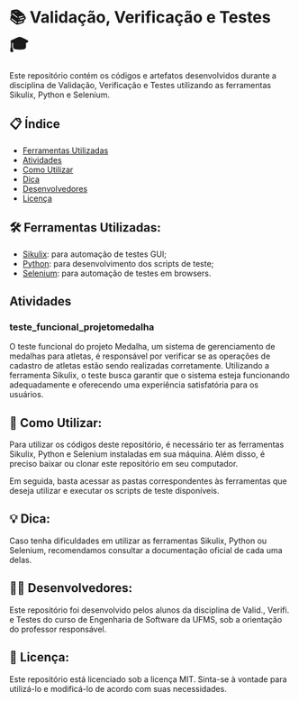 # 📚 Validação, Verificação e Testes 🎓

Este repositório contém os códigos e artefatos desenvolvidos durante a disciplina de Validação, Verificação e Testes utilizando as ferramentas Sikulix, Python e Selenium.

## 📋 Índice

- [Ferramentas Utilizadas](#ferramentas-utilizadas)
- [Atividades](#atividades)
- [Como Utilizar](#como-utilizar)
- [Dica](#dica)
- [Desenvolvedores](#desenvolvedores)
- [Licença](#licença)

## 🛠️ Ferramentas Utilizadas:

- [Sikulix](https://sikulix-2014.readthedocs.io/en/latest/index.html): para automação de testes GUI;
- [Python](https://docs.python.org/3/): para desenvolvimento dos scripts de teste;
- [Selenium](https://www.selenium.dev/documentation/en/): para automação de testes em browsers.

## Atividades 
### teste_funcional_projetomedalha 
O teste funcional do projeto Medalha, um sistema de gerenciamento de medalhas para atletas, é responsável por verificar se as operações de cadastro de atletas estão sendo realizadas corretamente. Utilizando a ferramenta Sikulix, o teste busca garantir que o sistema esteja funcionando adequadamente e oferecendo uma experiência satisfatória para os usuários.

## 🚀 Como Utilizar:
Para utilizar os códigos deste repositório, é necessário ter as ferramentas Sikulix, Python e Selenium instaladas em sua máquina. Além disso, é preciso baixar ou clonar este repositório em seu computador.

Em seguida, basta acessar as pastas correspondentes às ferramentas que deseja utilizar e executar os scripts de teste disponíveis.

## 💡 Dica:
Caso tenha dificuldades em utilizar as ferramentas Sikulix, Python ou Selenium, recomendamos consultar a documentação oficial de cada uma delas.

## 👨‍💻 Desenvolvedores:
Este repositório foi desenvolvido pelos alunos da disciplina de Valid., Verifi. e Testes do curso de Engenharia de Software da UFMS, sob a orientação do professor responsável.

## 📝 Licença:
Este repositório está licenciado sob a licença MIT. Sinta-se à vontade para utilizá-lo e modificá-lo de acordo com suas necessidades.